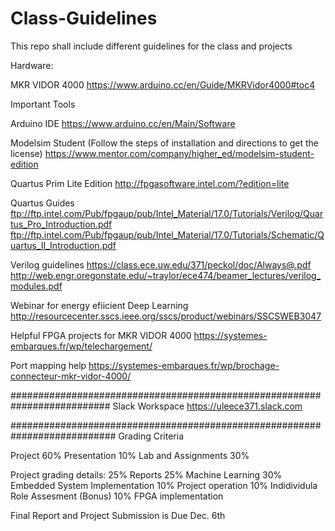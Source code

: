# Class-Guidelines

This repo shall include different guidelines for the class and projects


Hardware:

MKR VIDOR 4000
https://www.arduino.cc/en/Guide/MKRVidor4000#toc4

Important Tools 


Arduino IDE
https://www.arduino.cc/en/Main/Software

Modelsim Student (Follow the steps of installation and directions to get the license)
https://www.mentor.com/company/higher_ed/modelsim-student-edition

Quartus Prim Lite Edition
http://fpgasoftware.intel.com/?edition=lite

Quartus Guides
ftp://ftp.intel.com/Pub/fpgaup/pub/Intel_Material/17.0/Tutorials/Verilog/Quartus_Pro_Introduction.pdf
ftp://ftp.intel.com/Pub/fpgaup/pub/Intel_Material/17.0/Tutorials/Schematic/Quartus_II_Introduction.pdf


Verilog guidelines
https://class.ece.uw.edu/371/peckol/doc/Always@.pdf
http://web.engr.oregonstate.edu/~traylor/ece474/beamer_lectures/verilog_modules.pdf


Webinar for energy efiicient Deep Learning
http://resourcecenter.sscs.ieee.org/sscs/product/webinars/SSCSWEB3047


Helpful FPGA projects for MKR VIDOR 4000
https://systemes-embarques.fr/wp/telechargement/

Port mapping help
https://systemes-embarques.fr/wp/brochage-connecteur-mkr-vidor-4000/

##########################################################################
Slack Workspace
https://uleece371.slack.com

###########################################################################
Grading Criteria

Project 60%
Presentation 10%
Lab and Assignments 30%

Project grading details:
25% Reports
25% Machine Learning 
30% Embedded System Implementation
10% Project operation
10% Indidividula Role Assesment
(Bonus) 10% FPGA implementation

Final Report and Project Submission is Due Dec. 6th


